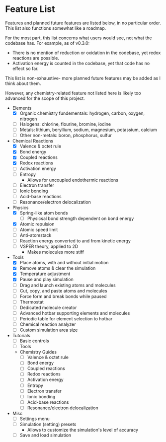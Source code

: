 # Feature List

Features and planned future features are listed below, in no particular order. This list also functions somewhat like a roadmap.

For the most part, this list concerns what users would see, not what the codebase has. For example, as of v0.3.0:
- There is no mention of reduction or oxidation in the codebase, yet redox reactions are possible.
- Activation energy is counted in the codebase, yet that code has no effect so far.

This list is non-exhaustive- more planned future features may be added as I think about them.

However, any chemistry-related feature not listed here is likely too advanced for the scope of this project.

- Elements
	- [x] Organic chemistry fundementals: hydrogen, carbon, oxygen, nitrogen
	- [ ] Halogens: chlorine, flourine, bromine, iodine
	- [ ] Metals: lithium, beryllium, sodium, magnesium, potassium, calcium
	- [ ] Other non-metals: boron, phosphorus, sulfur
- Chemical Reactions
	- [x] Valence & octet rule
	- [x] Bond energy
	- [x] Coupled reactions
	- [x] Redox reactions
	- [ ] Activation energy
	- [ ] Entropy
		- Allows for uncoupled endothermic reactions
	- [ ] Electron transfer
	- [ ] Ionic bonding
	- [ ] Acid-base reactions
	- [ ] Resonance/electron delocalization
- Physics
	- [x] Spring-like atom bonds
		- [ ] Physicsal bond strength dependent on bond energy
	- [x] Atomic repulsion
	- [ ] Atomic speed limit
	- [ ] Anti-atomstack
	- [ ] Reaction energy converted to and from kinetic energy
	- [ ] VSPER theory, applied to 2D
		- Makes molecules more stiff
- Tools
	- [x] Place atoms, with and without initial motion
	- [x] Remove atoms & clear the simulation
	- [x] Temperature adjustment
	- [x] Pause and play simulation
	- [ ] Drag and launch existing atoms and molecules
	- [ ] Cut, copy, and paste atoms and molecules
	- [ ] Force form and break bonds while paused
	- [ ] Thermostat
	- [ ] Dedicated molecule creator
	- [ ] Advanced hotbar supporting elements and molecules
  	- [ ] Periodic table for element selection to hotbar
	- [ ] Chemical reaction analyzer
	- [ ] Custom simulation area size
- Tutorials
	- [ ] Basic controls
	- [ ] Tools
	- Chemistry Guides
		- [ ] Valence & octet rule
		- [ ] Bond energy
		- [ ] Coupled reactions
		- [ ] Redox reactions
		- [ ] Activation energy
		- [ ] Entropy
		- [ ] Electron transfer
		- [ ] Ionic bonding
		- [ ] Acid-base reactions
		- [ ] Resonance/electron delocalization
- Misc
	- [ ] Settings menu
	- [ ] Simulation (setting) presets
		- Allows to customize the simulation's level of accuracy
	- [ ] Save and load simulation
